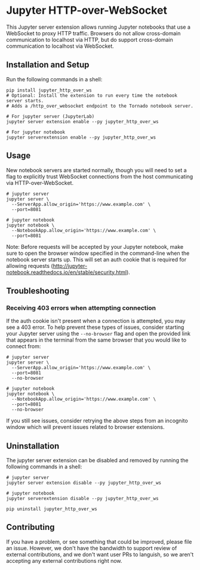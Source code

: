 # Jupyter HTTP-over-WebSocket

This Jupyter server extension allows running Jupyter notebooks that use a
WebSocket to proxy HTTP traffic. Browsers do not allow cross-domain
communication to localhost via HTTP, but do support cross-domain communication
to localhost via WebSocket.

## Installation and Setup

Run the following commands in a shell:

```shell
pip install jupyter_http_over_ws
# Optional: Install the extension to run every time the notebook server starts.
# Adds a /http_over_websocket endpoint to the Tornado notebook server.

# For jupyter server (JupyterLab)
jupyter server extension enable --py jupyter_http_over_ws

# For jupyter notebook
jupyter serverextension enable --py jupyter_http_over_ws
```

## Usage

New notebook servers are started normally, though you will need to set a flag to
explicitly trust WebSocket connections from the host communicating via
HTTP-over-WebSocket.

```shell
# jupyter server
jupyter server \
  --ServerApp.allow_origin='https://www.example.com' \
  --port=8081

# jupyter notebook
jupyter notebook \
  --NotebookApp.allow_origin='https://www.example.com' \
  --port=8081
```

Note: Before requests will be accepted by your Jupyter notebook, make sure to
open the browser window specified in the command-line when the notebook server
starts up. This will set an auth cookie that is required for allowing requests
(http://jupyter-notebook.readthedocs.io/en/stable/security.html).

## Troubleshooting

### Receiving 403 errors when attempting connection

If the auth cookie isn't present when a connection is attempted, you may see a
403 error. To help prevent these types of issues, consider starting your Jupyter
server using the `--no-browser` flag and open the provided link that appears in
the terminal from the same browser that you would like to connect from:

```shell
# jupyter server
jupyter server \
  --ServerApp.allow_origin='https://www.example.com' \
  --port=8081
  --no-browser

# jupyter notebook
jupyter notebook \
  --NotebookApp.allow_origin='https://www.example.com' \
  --port=8081
  --no-browser
```

If you still see issues, consider retrying the above steps from an incognito
window which will prevent issues related to browser extensions.

## Uninstallation

The jupyter server extension can be disabled and removed by running the
following commands in a shell:

```shell
# jupyter server
jupyter server extension disable --py jupyter_http_over_ws

# jupyter notebook
jupyter serverextension disable --py jupyter_http_over_ws

pip uninstall jupyter_http_over_ws
```

## Contributing

If you have a problem, or see something that could be improved, please file an
issue. However, we don't have the bandwidth to support review of external
contributions, and we don't want user PRs to languish, so we aren't accepting
any external contributions right now.
